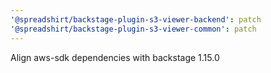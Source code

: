```yaml
---
'@spreadshirt/backstage-plugin-s3-viewer-backend': patch
'@spreadshirt/backstage-plugin-s3-viewer-common': patch
---
```


Align aws-sdk dependencies with backstage 1.15.0
